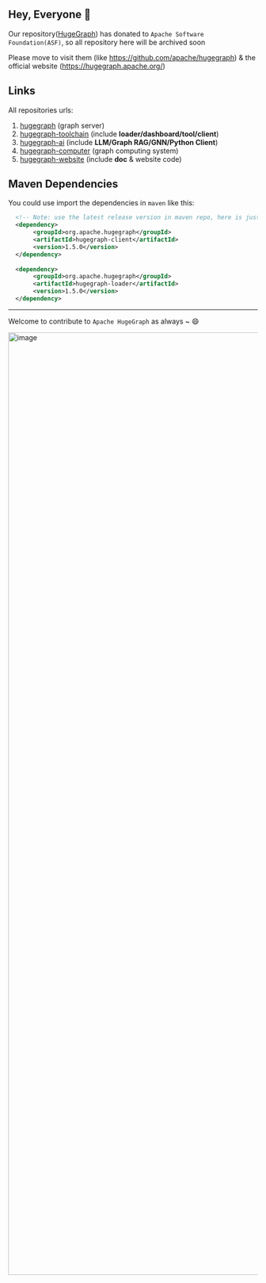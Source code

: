 ## Hey, Everyone 👋

Our repository([HugeGraph](https://github.com/apache/hugegraph)) has donated to `Apache Software Foundation(ASF)`, so all repository here will be archived soon

Please move to visit them (like https://github.com/apache/hugegraph) & the official website (https://hugegraph.apache.org/)

## Links

All repositories urls:

1. [hugegraph](https://github.com/apache/incubator-hugegraph) (graph server)
2. [hugegraph-toolchain](https://github.com/apache/incubator-hugegraph-toolchain) (include **loader/dashboard/tool/client**)
3. [hugegraph-ai](https://github.com/apache/incubator-hugegraph-ai) (include **LLM/Graph RAG/GNN/Python Client**)
4. [hugegraph-computer](https://github.com/apache/incubator-hugegraph-computer) (graph computing system)
5. [hugegraph-website](https://github.com/apache/incubator-hugegraph-doc) (include **doc** & website code)

## Maven Dependencies

You could use import the dependencies in `maven` like this:

```xml
  <!-- Note: use the latest release version in maven repo, here is just an example -->
  <dependency>
       <groupId>org.apache.hugegraph</groupId>
       <artifactId>hugegraph-client</artifactId>
       <version>1.5.0</version>
  </dependency>
  
  <dependency>
       <groupId>org.apache.hugegraph</groupId>
       <artifactId>hugegraph-loader</artifactId>
       <version>1.5.0</version>
  </dependency>
```
---

Welcome to contribute to `Apache HugeGraph` as always ~ 😄

<img width="1902" alt="image" src="https://user-images.githubusercontent.com/17706099/167809257-0b039a8e-1290-4a6c-b6b5-89b09c4bcbc6.png">
